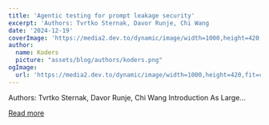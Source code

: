 ```yaml
---
title: 'Agentic testing for prompt leakage security'
excerpt: 'Authors: Tvrtko Sternak, Davor Runje, Chi Wang               Introduction   As Large...'
date: '2024-12-19'
coverImage: 'https://media2.dev.to/dynamic/image/width=1000,height=420,fit=cover,gravity=auto,format=auto/https%3A%2F%2Fdev-to-uploads.s3.amazonaws.com%2Fuploads%2Farticles%2Fsy5qkiflhhtzqrp85qgp.png'
author:
  name: Koders
  picture: "assets/blog/authors/koders.png"
ogImage:
  url: 'https://media2.dev.to/dynamic/image/width=1000,height=420,fit=cover,gravity=auto,format=auto/https%3A%2F%2Fdev-to-uploads.s3.amazonaws.com%2Fuploads%2Farticles%2Fsy5qkiflhhtzqrp85qgp.png'
---
```


Authors: Tvrtko Sternak, Davor Runje, Chi Wang               Introduction   As Large...

[Read more](https://dev.to/ag2ai/agentic-testing-for-prompt-leakage-security-3p6b)

